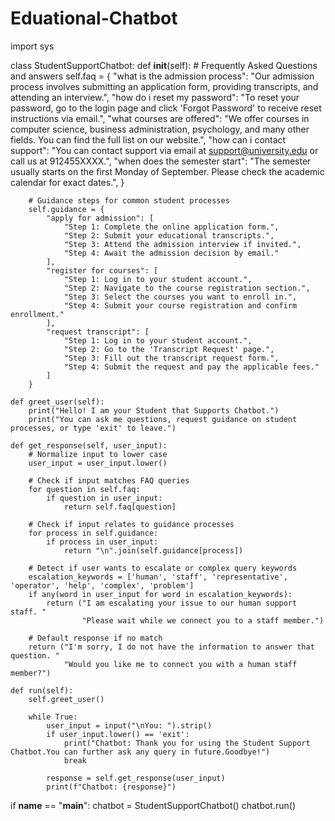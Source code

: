 # Eduational-Chatbot
import sys

class StudentSupportChatbot:
    def __init__(self):
        # Frequently Asked Questions and answers
        self.faq = {
            "what is the admission process": "Our admission process involves submitting an application form, providing transcripts, and attending an interview.",
            "how do i reset my password": "To reset your password, go to the login page and click 'Forgot Password' to receive reset instructions via email.",
            "what courses are offered": "We offer courses in computer science, business administration, psychology, and many other fields. You can find the full list on our website.",
            "how can i contact support": "You can contact support via email at support@university.edu or call us at 912455XXXX.",
            "when does the semester start": "The semester usually starts on the first Monday of September. Please check the academic calendar for exact dates.",
        }

        # Guidance steps for common student processes
        self.guidance = {
            "apply for admission": [
                "Step 1: Complete the online application form.",
                "Step 2: Submit your educational transcripts.",
                "Step 3: Attend the admission interview if invited.",
                "Step 4: Await the admission decision by email."
            ],
            "register for courses": [
                "Step 1: Log in to your student account.",
                "Step 2: Navigate to the course registration section.",
                "Step 3: Select the courses you want to enroll in.",
                "Step 4: Submit your course registration and confirm enrollment."
            ],
            "request transcript": [
                "Step 1: Log in to your student account.",
                "Step 2: Go to the 'Transcript Request' page.",
                "Step 3: Fill out the transcript request form.",
                "Step 4: Submit the request and pay the applicable fees."
            ]
        }

    def greet_user(self):
        print("Hello! I am your Student that Supports Chatbot.")
        print("You can ask me questions, request guidance on student processes, or type 'exit' to leave.")

    def get_response(self, user_input):
        # Normalize input to lower case
        user_input = user_input.lower()

        # Check if input matches FAQ queries
        for question in self.faq:
            if question in user_input:
                return self.faq[question]

        # Check if input relates to guidance processes
        for process in self.guidance:
            if process in user_input:
                return "\n".join(self.guidance[process])

        # Detect if user wants to escalate or complex query keywords
        escalation_keywords = ['human', 'staff', 'representative', 'operator', 'help', 'complex', 'problem']
        if any(word in user_input for word in escalation_keywords):
            return ("I am escalating your issue to our human support staff. "
                    "Please wait while we connect you to a staff member.")

        # Default response if no match
        return ("I'm sorry, I do not have the information to answer that question. "
                "Would you like me to connect you with a human staff member?")

    def run(self):
        self.greet_user()

        while True:
            user_input = input("\nYou: ").strip()
            if user_input.lower() == 'exit':
                print("Chatbot: Thank you for using the Student Support Chatbot.You can further ask any query in future.Goodbye!")
                break

            response = self.get_response(user_input)
            print(f"Chatbot: {response}")

if __name__ == "__main__":
    chatbot = StudentSupportChatbot()
    chatbot.run()
